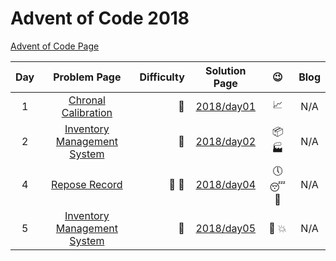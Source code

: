 # Advent of Code 2018

[Advent of Code Page](https://adventofcode.com/2018)

| Day |                            Problem Page                            | Difficulty |       Solution Page       |           :wink:           | Blog |
|:--:|:------------------------------------------------------------------:| ---: |:-------------------------:|:--------------------------:| :---: |
|  1 |     [Chronal Calibration](https://adventofcode.com/2018/day/1)     | :star2: | [2018/day01](/2018/day01) | :chart_with_upwards_trend: | N/A |
|  2 | [Inventory Management System](https://adventofcode.com/2018/day/2) | :star2: | [2018/day02](/2018/day02) |    :package: :factory:     | N/A |
|  4 | [Repose Record](https://adventofcode.com/2018/day/4) | :star2: :star2: | [2018/day04](/2018/day04) |    :clock5: :sleeping: :guard:     | N/A |
|  5  | [Inventory Management System](https://adventofcode.com/2018/day/5) | :blue_heart: | [2018/day05](/2018/day05) |    :test_tube: :boom:     | N/A |
